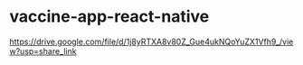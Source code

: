 # vaccine-app-react-native
https://drive.google.com/file/d/1j8yRTXA8v80Z_Gue4ukNQoYuZX1Vfh9_/view?usp=share_link



